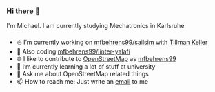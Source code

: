 ### Hi there 👋

<!--
**mfbehrens99/mfbehrens99** is a ✨ _special_ ✨ repository because its `README.md` (this file) appears on your GitHub profile.
--->

I'm Michael. I am currently studying Mechatronics in Karlsruhe

- ⛵ I’m currently working on [mfbehrens99/sailsim](https://github.com/mfbehrens99/sailsim) with [Tillman Keller](https://github.com/TillmanKeller)
- 👀  Also coding [mfbehrens99/linter-yalafi](https://github.com/mfbehrens99/linter-yalafi)
- 🌐 I like to contribute to [OpenStreetMap](https://osm.org) as [mfbehrens99](https://osm.org/user/mfbehrens99)
- 🌱 I’m currently learning a lot of stuff at university
- 💬 Ask me about OpenStreetMap related things
- 📫 How to reach me: Just write an  [email](mailto:mfbehrens99@gmail.com) to me
